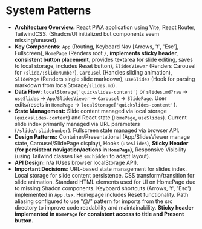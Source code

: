 # System Patterns

- **Architecture Overview:** React PWA application using Vite, React Router, TailwindCSS. (Shadcn/UI initialized but components seem missing/unused).
- **Key Components:** `App` (Routing, Keyboard Nav [Arrows, 'f', 'Esc'], Fullscreen), `HomePage` (Renders root `/`, **implements sticky header, consistent button placement**, provides textarea for slide editing, saves to local storage, includes Reset button), `SlidesViewer` (Renders Carousel for `/slide/:slideNumber`), `Carousel` (Handles sliding animation), `SlidePage` (Renders single slide markdown), `useSlides` (Hook for parsing markdown from localStorage/`slides.md`).
- **Data Flow:** `localStorage['quickslides-content']` or `slides.md?raw` -> `useSlides` -> `App`/`SlidesViewer` -> `Carousel` -> `SlidePage`. User edits/resets in `HomePage` -> `localStorage['quickslides-content']`.
- **State Management:** Slide content managed via local storage (`quickslides-content`) and React state (`HomePage`, `useSlides`). Current slide index primarily managed via URL parameters (`/slide/:slideNumber`). Fullscreen state managed via browser API.
- **Design Patterns:** Container/Presentational (App/SlidesViewer manage state, Carousel/SlidePage display), Hooks (`useSlides`), **Sticky Header (for persistent navigation/actions in `HomePage`)**, Responsive Visibility (using Tailwind classes like `sm:hidden` to adapt layout).
- **API Design:** n/a (Uses browser localStorage API).
- **Important Decisions:** URL-based state management for slides index. Local storage for slide content persistence. CSS transform/transition for slide animation. Standard HTML elements used for UI on HomePage due to missing Shadcn components. Keyboard shortcuts (Arrows, 'f', 'Esc') implemented in `App.tsx`. Homepage includes Reset functionality. Path aliasing configured to use "@/" pattern for imports from the src directory to improve code readability and maintainability. **Sticky header implemented in `HomePage` for consistent access to title and Present button.**
